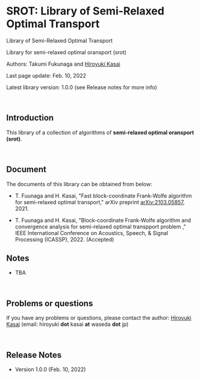# SROT: Library of Semi-Relaxed Optimal Transport
Library of Semi-Relaxed Optimal Transport

Library for semi-relaxed optimal oransport (srot)

Authors: Takumi Fukunaga and [Hiroyuki Kasai](http://kasai.comm.waseda.ac.jp/kasai/)

Last page update: Feb. 10, 2022

Latest library version: 1.0.0 (see Release notes for more info)

<br />

Introduction
----------
This library of a collection of algorithms of **semi-relaxed optimal oransport (srot)**. 

<br />


Document
----------
The documents of this library can be obtained from below:

- T. Fuunaga and H. Kasai, "Fast block-coordinate Frank-Wolfe algorithm for semi-relaxed optimal transport," arXiv preprint [arXiv:2103.05857](https://arxiv.org/abs/2103.05857), 2021.

- T. Fuunaga and H. Kasai, "Block-coordinate Frank-Wolfe algorithm and convergence analysis for semi-relaxed optimal transpport problem ," IEEE International Conference on Acoustics, Speech, & Signal Processing (ICASSP), 2022. (Accepted)


Notes
-------
- TBA

<br />

Problems or questions
---------------------
If you have any problems or questions, please contact the author: [Hiroyuki Kasai](http://kasai.comm.waseda.ac.jp/kasai/) (email: hiroyuki **dot** kasai **at** waseda **dot** jp)

<br />

Release Notes
--------------
* Version 1.0.0 (Feb. 10, 2022)
